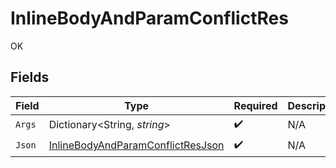# InlineBodyAndParamConflictRes

OK


## Fields

| Field                                                                                             | Type                                                                                              | Required                                                                                          | Description                                                                                       |
| ------------------------------------------------------------------------------------------------- | ------------------------------------------------------------------------------------------------- | ------------------------------------------------------------------------------------------------- | ------------------------------------------------------------------------------------------------- |
| `Args`                                                                                            | Dictionary<String, *string*>                                                                      | :heavy_check_mark:                                                                                | N/A                                                                                               |
| `Json`                                                                                            | [InlineBodyAndParamConflictResJson](../../models/operations/InlineBodyAndParamConflictResJson.md) | :heavy_check_mark:                                                                                | N/A                                                                                               |